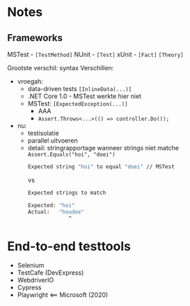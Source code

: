 # Notes

## Frameworks

MSTest - `[TestMethod]`
NUnit  - `[Test]`
xUnit  - `[Fact]` `[Theory]`

Grootste verschil: syntax
Verschillen:

* vroegah:
  - data-driven tests `[InlineData(...)]`
  - .NET Core 1.0 - MSTest werkte hier niet
  - MSTest: `[ExpectedException(...)]`
    - AAA
    - `Assert.Throws<...>(() => controller.Do());`
* nu:
  - testisolatie
  - parallel uitvoeren
  - detail: stringrapportage wanneer strings niet matche `Assert.Equals("hoi", "doei")`
    ```sh
    Expected string "hoi" to equal "doei" // MSTest
    ```
    vs
    ```sh
    Expected strings to match

    Expected: "hoi"
    Actual:   "houdoe"
                 ^
    ```

# End-to-end testtools

* Selenium
* TestCafe (DevExpress)
* WebdriverIO
* Cypress
* Playwright <== Microsoft (2020)


